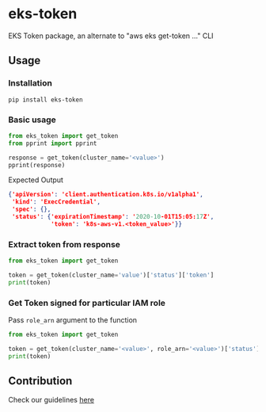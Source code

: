 # eks-token
EKS Token package, an alternate to "aws eks get-token ..." CLI

## Usage

### Installation

```shell
pip install eks-token
```

### Basic usage

```python
from eks_token import get_token
from pprint import pprint

response = get_token(cluster_name='<value>')
pprint(response)
```
Expected Output
```json
{'apiVersion': 'client.authentication.k8s.io/v1alpha1',
 'kind': 'ExecCredential',
 'spec': {},
 'status': {'expirationTimestamp': '2020-10-01T15:05:17Z',
            'token': 'k8s-aws-v1.<token_value>'}}
```

### Extract token from response

```python
from eks_token import get_token

token = get_token(cluster_name='value')['status']['token']
print(token)
```

### Get Token signed for particular IAM role

Pass `role_arn`  argument to the function
```python
from eks_token import get_token

token = get_token(cluster_name='<value>', role_arn='<value>')['status']['token']
print(token)
```

## Contribution
Check our guidelines [here](CONTRIBUTING.md)